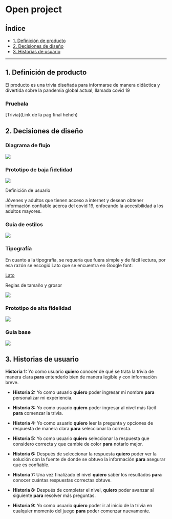 # Open project

## Índice

* [1. Definición de producto](#1-Definición-de-producto)
* [2. Decisiones de diseño](#2-Decisiones-de-diseño)
* [3. Historias de usuario](#3-Historias-de-usuario)

***

## 1. Definición de producto

El producto es una trivia diseñada para informarse de manera didáctica y divertida sobre la pandemia global actual, llamada covid 19

### Pruebala

[Trivia](Link de la pag final heheh)

## 2. Decisiones de diseño

### Diagrama de flujo 

<img src="https://github.com/LiRizo/fact-checker/blob/master/src/assets/image/Readme.md/diagramaDeFlujo.jpg">

###  Prototipo de baja fidelidad

<img src="https://github.com/pamelanancupil/fact-checker/blob/master/src/assets/image/Readme.md/prototipoDeBaja.JPG">

Definición de usuario

Jóvenes y adultos que tienen acceso a internet y desean obtener información confiable acerca del covid 19, enfocando la accesibilidad a los adultos mayores. 

###  Guia de estilos

<img src="https://github.com/LiRizo/fact-checker/blob/master/src/assets/image/Readme.md/guiaDeEstilo.JPG">

###  Tipografía 

En cuanto a la tipografía, se requería que fuera simple y de fácil lectura, por esa razón se escogió Lato que se encuentra en Google font:

[Lato](https://fonts.google.com/specimen/Lato)

Reglas de tamaño y grosor

<img src="https://github.com/LiRizo/fact-checker/blob/master/src/assets/image/Readme.md/guiaDeTipografia.JPG">

###  Prototipo de alta fidelidad

<img src="https://github.com/pamelanancupil/fact-checker/blob/master/src/assets/image/Readme.md/prototipoDeAltaFidelidadFinal.JPG">

### Guia base 

<img src="https://github.com/pamelanancupil/fact-checker/blob/master/src/assets/image/Readme.md/guiaDeEstiloBase.JPG">

## 3. Historias de usuario

**Historia 1:**  Yo como usuario **quiero** conocer de qué se trata la trivia de manera clara **para** entenderlo bien de manera legible y con información breve.

* **Historia 2:**   Yo como usuario **quiero** poder ingresar mi nombre **para** personalizar mi experiencia.

* **Historia 3:**  Yo como usuario **quiero** poder ingresar al nivel más fácil **para** comenzar la trivia.

* **Historia 4:** Yo como usuario **quiero** leer la pregunta y opciones de respuesta de manera clara **para** seleccionar la correcta.

* **Historia 5:**  Yo como usuario **quiero** seleccionar la respuesta que considero correcta y que cambie de color **para** notarlo mejor.

* **Historia 6:**  Después de seleccionar la respuesta **quiero** poder ver la solución con la fuente de donde se obtuvo la información **para** asegurar que es confiable.

* **Historia 7:**  Una vez finalizado el nivel **quiero** saber los resultados **para** conocer cuántas respuestas correctas obtuve.

* **Historia 8:**  Después de completar el nivel, **quiero** poder avanzar al siguiente **para** resolver más preguntas.

* **Historia 9:**  Yo como usuario **quiero** poder ir al inicio de la trivia en cualquier momento del juego **para** poder comenzar nuevamente.

